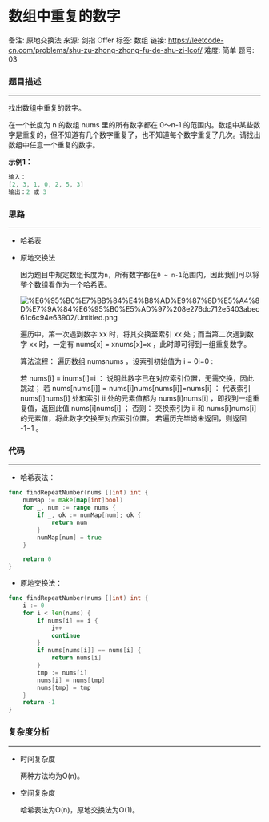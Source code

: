 # 数组中重复的数字

备注: 原地交换法
来源: 剑指 Offer
标签: 数组
链接: https://leetcode-cn.com/problems/shu-zu-zhong-zhong-fu-de-shu-zi-lcof/
难度: 简单
题号: 03

### 题目描述

---

找出数组中重复的数字。

在一个长度为 n 的数组 nums 里的所有数字都在 0～n-1 的范围内。数组中某些数字是重复的，但不知道有几个数字重复了，也不知道每个数字重复了几次。请找出数组中任意一个重复的数字。

**示例1：**

```go
输入：
[2, 3, 1, 0, 2, 5, 3]
输出：2 或 3
```

### 思路

---

- 哈希表

- 原地交换法

  因为题目中规定数组长度为`n`，所有数字都在`0 ~ n-1`范围内，因此我们可以将整个数组看作为一个哈希表。

  ![%E6%95%B0%E7%BB%84%E4%B8%AD%E9%87%8D%E5%A4%8D%E7%9A%84%E6%95%B0%E5%AD%97%208e276dc712e5403abec61c6c94e63902/Untitled.png](%E6%95%B0%E7%BB%84%E4%B8%AD%E9%87%8D%E5%A4%8D%E7%9A%84%E6%95%B0%E5%AD%97%208e276dc712e5403abec61c6c94e63902/Untitled.png)

  遍历中，第一次遇到数字 xx 时，将其交换至索引 xx 处；而当第二次遇到数字 xx 时，一定有 nums[x] = xnums[x]=x ，此时即可得到一组重复数字。

  算法流程：
  遍历数组 numsnums ，设索引初始值为 i = 0i=0 :

  若 nums[i] = inums[i]=i ： 说明此数字已在对应索引位置，无需交换，因此跳过；
  若 nums[nums[i]] = nums[i]nums[nums[i]]=nums[i] ： 代表索引 nums[i]nums[i] 处和索引 ii 处的元素值都为 nums[i]nums[i] ，即找到一组重复值，返回此值 nums[i]nums[i] ；
  否则： 交换索引为 ii 和 nums[i]nums[i] 的元素值，将此数字交换至对应索引位置。
  若遍历完毕尚未返回，则返回 -1−1 。

### 代码

---

- 哈希表法：

```go
func findRepeatNumber(nums []int) int {
    numMap := make(map[int]bool)
    for _, num := range nums {
        if _, ok := numMap[num]; ok {
            return num
        }
        numMap[num] = true
    }

    return 0
}
```

- 原地交换法：

```go
func findRepeatNumber(nums []int) int {
    i := 0
    for i < len(nums) {
        if nums[i] == i {
            i++
            continue
        }
        if nums[nums[i]] == nums[i] {
            return nums[i]
        } 
        tmp := nums[i]
        nums[i] = nums[tmp]
        nums[tmp] = tmp
    }
    return -1
}
```

### 复杂度分析

---

- 时间复杂度

  两种方法均为O(n)。

- 空间复杂度

  哈希表法为O(n)，原地交换法为O(1)。